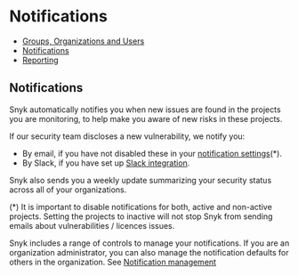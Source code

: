 # Notifications

* [ Groups, Organizations and Users](/hc/en-us/articles/360011418638-Groups-Organizations-and-Users)
* [ Notifications](/hc/en-us/articles/360011633117-Notifications)
* [ Reporting](/hc/en-us/articles/360011318037-Reporting)

##  Notifications

Snyk automatically notifies you when new issues are found in the projects you are monitoring, to help make you aware of new risks in these projects.

If our security team discloses a new vulnerability, we notify you:

* By email, if you have not disabled these in your [notification settings](https://app.snyk.io/account/notifications)\(\*\).
* By Slack, if you have set up [Slack integration](https://support.snyk.io/hc/en-us/articles/360004002438-Slack-integration). 

Snyk also sends you a weekly update summarizing your security status across all of your organizations.

\(\*\) It is important to disable notifications for both, active and non-active projects. Setting the projects to inactive will not stop Snyk from sending emails about vulnerabilities / licences issues.

Snyk includes a range of controls to manage your notifications. If you are an organization administrator, you can also manage the notification defaults for others in the organization. See [Notification management](https://support.snyk.io/hc/en-us/articles/360004037657-Notification-management)

